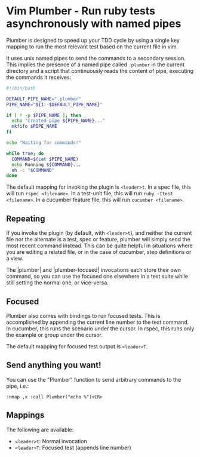# Vim Plumber - Run ruby tests asynchronously with named pipes

Plumber is designed to speed up your TDD cycle by using a single key
mapping to run the most relevant test based on the current file in vim.

It uses unix named pipes to send the commands to a secondary session. This 
implies the presence of a named pipe called `.plumber` in the current directory 
and a script that continuously reads the content of pipe, executing the 
commands it receives:

```bash
#!/bin/bash

DEFAULT_PIPE_NAME=".plumber"
PIPE_NAME="${1:-$DEFAULT_PIPE_NAME}"

if [ ! -p $PIPE_NAME ]; then
  echo "Created pipe ${PIPE_NAME}..."
  mkfifo $PIPE_NAME
fi

echo "Waiting for commands!"

while true; do
  COMMAND=$(cat $PIPE_NAME)
  echo Running ${COMMAND}...
  sh -c "$COMMAND"
done
```

The default mapping for invoking the plugin is `<leader>t`. In a spec
file, this will run `rspec <filename>`. In a test-unit file, this will
run `ruby -Itest <filename>`. In a cucumber feature file, this will run
`cucumber <filename>`.

## Repeating

If you invoke the plugin (by default, with `<leader>t`), and neither the
current file nor the alternate is a test, spec or feature, plumber will
simply send the most recent command instead. This can be quite helpful
in situations where you are editing a related file, or in the case of
cucumber, step definitions or a view.

The |plumber| and |plumber-focused| invocations each store their own
command, so you can use the focused one elsewhere in a test suite while
still setting the normal one, or vice-versa.

## Focused

Plumber also comes with bindings to run focused tests. This is
accomplished by appending the current line number to the test command.
In cucumber, this runs the scenario under the cursor. In rspec, this
runs only the example or group under the cursor.

The default mapping for focused test output is `<leader>T`.

## Send anything you want!

You can use the "Plumber" function to send arbitrary commands to
the pipe, i.e.:

```vim
:nmap ,x :call Plumber("echo %")<CR>
```

## Mappings

The following are available:

* `<leader>t`: Normal invocation
* `<leader>T`: Focused test (appends line number)
